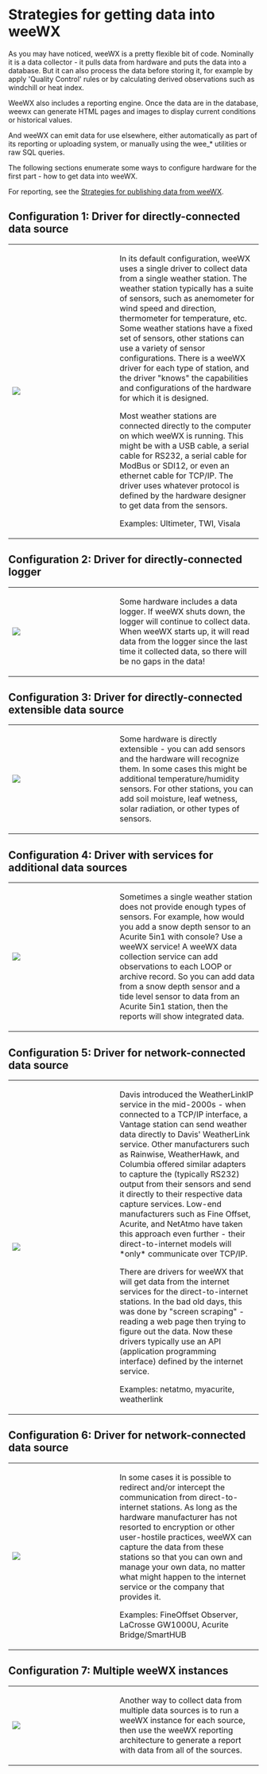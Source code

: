 # Strategies for getting data into weeWX

As you may have noticed, weeWX is a pretty flexible bit of code.  Nominally it is a data collector - it pulls data from hardware and puts the data into a database.  But it can also process the data before storing it, for example by apply 'Quality Control' rules or by calculating derived observations such as windchill or heat index.

WeeWX also includes a reporting engine.  Once the data are in the database, weewx can generate HTML pages and images to display current conditions or historical values.

And weeWX can emit data for use elsewhere, either automatically as part of its reporting or uploading system, or manually using the wee_* utilities or raw SQL queries.

The following sections enumerate some ways to configure hardware for the first part - how to get data into weeWX.

For reporting, see the [Strategies for publishing data from weeWX](dashboards).

## Configuration 1: Driver for directly-connected data source

<table>
<tr>
<td  width="200">
<a href="http://weewx.com/cfg/weewx-data-direct.png">
<img src="http://weewx.com/cfg/weewx-data-direct.png"/>
</a>
</td>
<td>
<p>
In its default configuration, weeWX uses a single driver to collect data from a single weather station.  The weather station typically has a suite of sensors, such as anemometer for wind speed and direction, thermometer for temperature, etc.  Some weather stations have a fixed set of sensors, other stations can use a variety of sensor configurations.  There is a weeWX driver for each type of station, and the driver "knows" the capabilities and configurations of the hardware for which it is designed.
</p>
<p>
Most weather stations are connected directly to the computer on which weeWX is running.  This might be with a USB cable, a serial cable for RS232, a serial cable for ModBus or SDI12, or even an ethernet cable for TCP/IP.  The driver uses whatever protocol is defined by the hardware designer to get data from the sensors.
</p>
<p>
Examples: Ultimeter, TWI, Visala
</p>
</td>
</tr>
</table>


## Configuration 2: Driver for directly-connected logger

<table>
<tr>
<td  width="200">
<a href="http://weewx.com/cfg/weewx-data-logger.png">
<img src="http://weewx.com/cfg/weewx-data-logger.png"/>
</a>
</td>
<td>
<p>
Some hardware includes a data logger.  If weeWX shuts down, the logger will continue to collect data.  When weeWX starts up, it will read data from the logger since the last time it collected data, so there will be no gaps in the data!
</p>
</td>
</tr>
</table>


## Configuration 3: Driver for directly-connected extensible data source

<table>
<tr>
<td  width="200">
<a href="http://weewx.com/cfg/weewx-data-logger-extensible.png">
<img src="http://weewx.com/cfg/weewx-data-logger-extensible.png"/>
</a>
</td>
<td>
<p>
Some hardware is directly extensible - you can add sensors and the hardware will recognize them.  In some cases this might be additional temperature/humidity sensors.  For other stations, you can add soil moisture, leaf wetness, solar radiation, or other types of sensors.
</p>
</td>
</tr>
</table>


## Configuration 4: Driver with services for additional data sources

<table>
<tr>
<td  width="200">
<a href="http://weewx.com/cfg/weewx-data-services.png">
<img src="http://weewx.com/cfg/weewx-data-services.png"/>
</a>
</td>
<td>
<p>
Sometimes a single weather station does not provide enough types of sensors.  For example, how would you add a snow depth sensor to an Acurite 5in1 with console?  Use a weeWX service!  A weeWX data collection service can add observations to each LOOP or archive record.  So you can add data from a snow depth sensor and a tide level sensor to data from an Acurite 5in1 station, then the reports will show integrated data.
</p>
</td>
</tr>
</table>


## Configuration 5: Driver for network-connected data source

<table>
<tr>
<td  width="200">
<a href="http://weewx.com/cfg/weewx-data-cloud.png">
<img src="http://weewx.com/cfg/weewx-data-cloud.png"/>
</a>
</td>
<td>
<p>
Davis introduced the WeatherLinkIP service in the mid-2000s - when connected to a TCP/IP interface, a Vantage station can send weather data directly to Davis' WeatherLink service.  Other manufacturers such as Rainwise, WeatherHawk, and Columbia offered similar adapters to capture the (typically RS232) output from their sensors and send it directly to their respective data capture services.  Low-end manufacturers such as Fine Offset,  Acurite, and NetAtmo have taken this approach even further - their direct-to-internet models will *only* communicate over TCP/IP.

There are drivers for weeWX that will get data from the internet services for the direct-to-internet stations.  In the bad old days, this was done by "screen scraping" - reading a web page then trying to figure out the data.  Now these drivers typically use an API (application programming interface) defined by the internet service.

Examples: netatmo, myacurite, weatherlink
</p>
</td>
</tr>
</table>


## Configuration 6: Driver for network-connected data source

<table>
<tr>
<td  width="200">
<a href="http://weewx.com/cfg/weewx-data-intercept.png">
<img src="http://weewx.com/cfg/weewx-data-intercept.png"/>
</a>
</td>
<td>
<p>
In some cases it is possible to redirect and/or intercept the communication from direct-to-internet stations.  As long as the hardware manufacturer has not resorted to encryption or other user-hostile practices, weeWX can capture the data from these stations so that you can own and manage your own data, no matter what might happen to the internet service or the company that provides it.

Examples: FineOffset Observer, LaCrosse GW1000U, Acurite Bridge/SmartHUB
</p>
</td>
</tr>
</table>



## Configuration 7: Multiple weeWX instances

<table>
<tr>
<td  width="200">
<a href="http://weewx.com/cfg/weewx-data-multi.png">
<img src="http://weewx.com/cfg/weewx-data-multi.png"/>
</a>
</td>
<td>
<p>
Another way to collect data from multiple data sources is to run a weeWX instance for each source, then use the weeWX reporting architecture to generate a report with data from all of the sources.
</p>
</td>
</tr>
</table>
